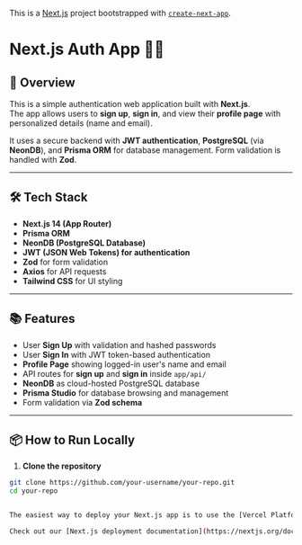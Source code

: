 This is a [Next.js](https://nextjs.org) project bootstrapped with [`create-next-app`](https://nextjs.org/docs/app/api-reference/cli/create-next-app).
# Next.js Auth App 📱✨

## 📖 Overview

This is a simple authentication web application built with **Next.js**.  
The app allows users to **sign up**, **sign in**, and view their **profile page** with personalized details (name and email).  

It uses a secure backend with **JWT authentication**, **PostgreSQL** (via **NeonDB**), and **Prisma ORM** for database management. Form validation is handled with **Zod**.

---

## 🛠️ Tech Stack

- **Next.js 14 (App Router)**
- **Prisma ORM**
- **NeonDB (PostgreSQL Database)**
- **JWT (JSON Web Tokens) for authentication**
- **Zod** for form validation
- **Axios** for API requests
- **Tailwind CSS** for UI styling

---

## 📚 Features

- User **Sign Up** with validation and hashed passwords
- User **Sign In** with JWT token-based authentication
- **Profile Page** showing logged-in user's name and email
- API routes for **sign up** and **sign in** inside `app/api/`
- **NeonDB** as cloud-hosted PostgreSQL database
- **Prisma Studio** for database browsing and management
- Form validation via **Zod schema**

---

## 📦 How to Run Locally

1. **Clone the repository**

```bash
git clone https://github.com/your-username/your-repo.git
cd your-repo


The easiest way to deploy your Next.js app is to use the [Vercel Platform](https://vercel.com/new?utm_medium=default-template&filter=next.js&utm_source=create-next-app&utm_campaign=create-next-app-readme) from the creators of Next.js.

Check out our [Next.js deployment documentation](https://nextjs.org/docs/app/building-your-application/deploying) for more details.
